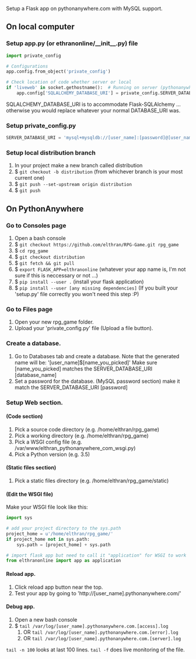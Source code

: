 Setup a Flask app on pythonanywhere.com with MySQL support.

## On local computer
### Setup app.py (or ethranonline/\_\_init\_\_.py) file
```python
import private_config

# Configurations
app.config.from_object('private_config')

# Check location of code whether server or local
if 'liveweb' in socket.gethostname():  # Running on server (pythonanywhere)
    app.config['SQLALCHEMY_DATABASE_URI'] = private_config.SERVER_DATABASE_URI
```
SQLALCHEMY_DATABASE_URI is to accommodate Flask-SQLAlchemy ...
otherwise you would replace whatever your normal DATABASE_URI was.


### Setup private_config.py
```python
SERVER_DATABASE_URI = 'mysql+mysqldb://[user_name]:[password]@[user_name].mysql.pythonanywhere-services.com/[user_name]$[database_name]'
```


### Setup local distribution branch
1. In your project make a new branch called distribution
2. $ `git checkout -b distribution` (from whichever branch is your most current one)
3. $ `git push --set-upstream origin distribution`
4. $ `git push`

## On PythonAnywhere
### Go to Consoles page
1. Open a bash console
2. $ `git checkout https://github.com/elthran/RPG-Game.git rpg_game`
3. $ `cd rpg_game`
4. $ `git checkout distribution`
5. $ `git fetch && git pull`
6. $ `export FLASK_APP=elthranonline` (whatever your app name is, I'm not sure if this is neccessary or not ...)
7. $ `pip install --user .` (install your flask application)
8. $ `pip install --user [any missing dependencies]` (If you built your 'setup.py' file correctly you won't need this step :P)


### Go to Files page
1. Open your new rpg_game folder.
2. Upload your 'private_config.py' file (Upload a file button).


### Create a database.
1. Go to Databases tab and create a database. Note that the generated name will be:
'[user_name]$[name_you_picked]' Make sure [name_you_picked] matches the SERVER_DATABASE_URI [database_name]
2. Set a password for the database. (MySQL password section) make it match the SERVER_DATABASE_URI [password]


### Setup Web section.
#### (Code section)
1. Pick a source code directory (e.g. /home/elthran/rpg_game)
2. Pick a working directory (e.g. /home/elthran/rpg_game)
3. Pick a WSGI config file (e.g.  /var/www/elthran_pythonanywhere_com_wsgi.py)
4. Pick a Python version (e.g. 3.5)

#### (Static files section)
1. Pick a static files directory (e.g. /home/elthran/rpg_game/static)

#### (Edit the WSGI file)
Make your WSGI file look like this:
```python
import sys

# add your project directory to the sys.path
project_home = u'/home/elthran/rpg_game/'
if project_home not in sys.path:
    sys.path = [project_home] + sys.path

# import flask app but need to call it "application" for WSGI to work
from elthranonline import app as application
```

#### Reload app.
1. Click reload app button near the top.
2. Test your app by going to 'http://[user_name].pythonanywhere.com/'

#### Debug app.
1. Open a new bash console
2. $ `tail /var/log/[user_name].pythonanywhere.com.[access].log`
   1. OR `tail /var/log/[user_name].pythonanywhere.com.[error].log`
   2. OR `tail /var/log/[user_name].pythonanywhere.com.[server].log`

`tail -n 100` looks at last 100 lines. `tail -f` does live monitoring of the file.
